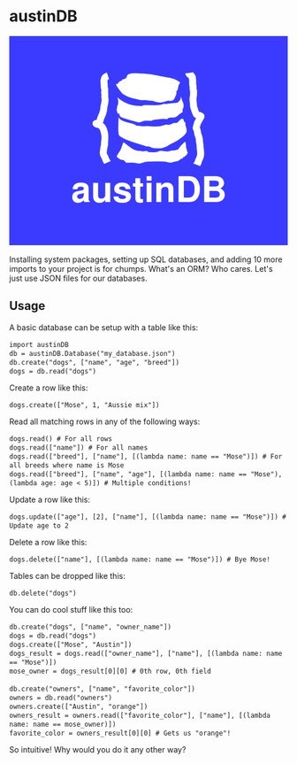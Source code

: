 # austinDB
![image](https://raw.githubusercontent.com/austinkilduff/austinDB/main/austinDB.png)

Installing system packages, setting up SQL databases, and adding 10 more imports to your project is for chumps. What's an ORM? Who cares. Let's just use JSON files for our databases.


## Usage

A basic database can be setup with a table like this:

    import austinDB
    db = austinDB.Database("my_database.json")
    db.create("dogs", ["name", "age", "breed"])
    dogs = db.read("dogs")

Create a row like this:

    dogs.create(["Mose", 1, "Aussie mix"])

Read all matching rows in any of the following ways:

    dogs.read() # For all rows
    dogs.read(["name"]) # For all names
    dogs.read(["breed"], ["name"], [(lambda name: name == "Mose")]) # For all breeds where name is Mose
    dogs.read(["breed"], ["name", "age"], [(lambda name: name == "Mose"), (lambda age: age < 5)]) # Multiple conditions!

Update a row like this:

    dogs.update(["age"], [2], ["name"], [(lambda name: name == "Mose")]) # Update age to 2

Delete a row like this:

    dogs.delete(["name"], [(lambda name: name == "Mose")]) # Bye Mose!

Tables can be dropped like this:

    db.delete("dogs")

You can do cool stuff like this too:

    db.create("dogs", ["name", "owner_name"])
    dogs = db.read("dogs")
    dogs.create(["Mose", "Austin"])
    dogs_result = dogs.read(["owner_name"], ["name"], [(lambda name: name == "Mose")])
    mose_owner = dogs_result[0][0] # 0th row, 0th field

    db.create("owners", ["name", "favorite_color"])
    owners = db.read("owners")
    owners.create(["Austin", "orange"])
    owners_result = owners.read(["favorite_color"], ["name"], [(lambda name: name == mose_owner)])
    favorite_color = owners_result[0][0] # Gets us "orange"!

So intuitive! Why would you do it any other way?

